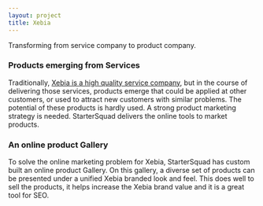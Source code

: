 ```yaml
---
layout: project
title: Xebia
---
```


Transforming from service company to product company.

### Products emerging from Services

Traditionally,
[Xebia is a high quality service company](http://xebia.com/en/content/xebia-services),
but in the course of delivering those services, products emerge that could be applied at other customers, or
used to attract new customers with similar problems. The potential of these products is hardly used.
A strong product marketing strategy is needed. StarterSquad delivers the online tools to market products.

### An online product Gallery

To solve the online marketing problem for Xebia, StarterSquad has custom built an online product Gallery.
On this gallery, a diverse set of products can be presented under a unified Xebia branded look and feel.
This does well to sell the products, it helps increase the Xebia brand value and it is a great tool for SEO.
